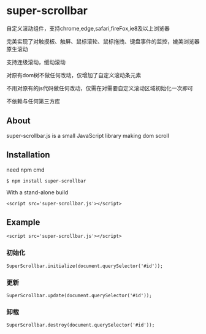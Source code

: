 # super-scrollbar
自定义滚动组件，支持chrome,edge,safari,fireFox,ie8及以上浏览器

完美实现了对触摸板、触屏、鼠标滚轮、鼠标拖拽、键盘事件的监控，媲美浏览器原生滚动

支持连级滚动，缓动滚动

对原有dom树不做任何改动，仅增加了自定义滚动条元素

不用对原有的js代码做任何改动，仅需在对需要自定义滚动区域初始化一次即可

不依赖与任何第三方库

## About

  super-scrollbar.js is a small JavaScript library making dom scroll

## Installation
  
  need npm cmd

    $ npm install super-scrollbar

  With a stand-alone build

    <script src='super-scrollbar.js'></script>


## Example

	<script src='super-scrollbar.js'></script>

### 初始化
  
    SuperScrollbar.initialize(document.querySelector('#id'));
    
### 更新

    SuperScrollbar.update(document.querySelector('#id'));
    
### 卸载

	SuperScrollbar.destroy(document.querySelector('#id'));	
